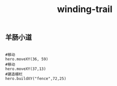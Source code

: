 ﻿---
layout: default
title: winding-trail
---
## 羊肠小道
```

#移动
hero.moveXY(36, 59)
#移动
hero.moveXY(37,13)
#建造栅栏
hero.buildXY("fence",72,25)

```
